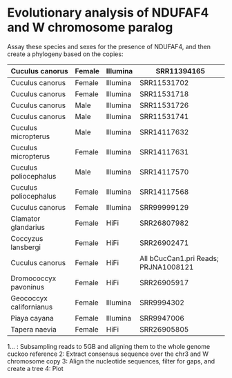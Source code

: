 # Evolutionary analysis of NDUFAF4 and W chromosome paralog

Assay these species and sexes for the presence of NDUFAF4, and then create a phylogeny based on the copies:

| Cuculus  canorus        | Female | Illumina | SRR11394165                          |
| ----------------------- | ------ | -------- | ------------------------------------ |
| Cuculus canorus         | Female | Illumina | SRR11531702                          |
| Cuculus canorus         | Female | Illumina | SRR11531718                          |
| Cuculus canorus         | Male   | Illumina | SRR11531726                          |
| Cuculus canorus         | Male   | Illumina | SRR11531741                          |
| Cuculus micropterus     | Male   | Illumina | SRR14117632                          |
| Cuculus micropterus     | Female | Illumina | SRR14117631                          |
| Cuculus poliocephalus   | Male   | Illumina | SRR14117570                          |
| Cuculus poliocephalus   | Female | Illumina | SRR14117568                          |
| Cuculus canorus         | Female | Illumina | SRR99999129                          |
| Clamator glandarius     | Female | HiFi     | SRR26807982                          |
| Coccyzus lansbergi      | Female | HiFi     | SRR26902471                          |
| Cuculus canorus         | Female | HiFi     | All bCucCan1.pri Reads; PRJNA1008121 |
| Dromococcyx pavoninus   | Female | HiFi     | SRR26905917                          |
| Geococcyx californianus | Female | Illumina | SRR9994302                           |
| Piaya cayana            | Female | Illumina | SRR9947006                           |
| Tapera naevia           | Female | HiFi     | SRR26905805                          |

1... : Subsampling reads to 5GB and aligning them to the whole genome cuckoo reference
2: Extract consensus sequence over the chr3 and W chromosome copy
3: Align the nucleotide sequences, filter for gaps, and create a tree
4: Plot